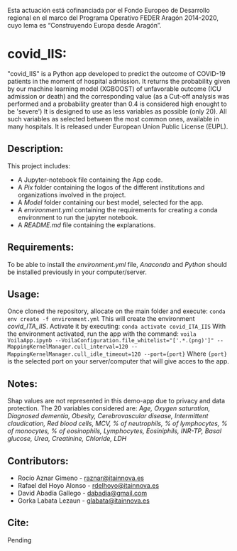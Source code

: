 Esta actuación está cofinanciada por el Fondo Europeo de Desarrollo regional en el marco del Programa Operativo FEDER Aragón 2014-2020, cuyo lema es “Construyendo Europa desde Aragón”.

# covid_IIS:
"covid_IIS" is a Python app developed to predict the outcome of COVID-19 patients in the moment of hospital admission. It returns the probability given by our machine learning model (XGBOOST) of unfavorable outcome (ICU admission or death) and the corresponding value (as a Cut-off analysis was performed and a probability greater than 0.4 is considered high enought to be 'severe') It is designed to use as less variables as possible (only 20). All such variables as selected between the most common ones, available in many hospitals. It is released under European Union Public License (EUPL).

## Description:
This project includes:

 - A Jupyter-notebook file containing the App code.
 - A *Pix* folder containing the logos of the different institutions and organizations involved in the project.
 - A *Model* folder containing our best model, selected for the app.
 - A *environment.yml* containing the requirements for creating a conda environment to run the jupyter notebook.
 - A *README.md* file containing the explanations.

## Requirements:
To be able to install the *environment.yml* file, *Anaconda* and *Python* should be installed previously in your computer/server.

## Usage:
Once cloned the repository, allocate on the main folder and execute:
`conda env create -f environment.yml`
This will create the environment *covid_ITA_IIS*. Activate it by executing:
`conda activate covid_ITA_IIS`
With the environment activated, run the app with the command:
`voila VoilaApp.ipynb --VoilaConfiguration.file_whitelist="['.*.(png)']" --MappingKernelManager.cull_interval=120 --MappingKernelManager.cull_idle_timeout=120 --port={port}`
Where `{port}` is the selected port on your server/computer that will give acces to the app.

## Notes:
Shap values are not represented in this demo-app due to privacy and data protection.
The 20 variables considered are: *Age, Oxygen saturation, Diagnosed dementia, Obesity, Cerebrovascular disease, Intermittent claudication, Red blood cells, MCV, % of neutrophils, % of lymphocytes, % of monocytes, % of eosinophils, Lymphocytes, Eosiniphils, INR-TP, Basal glucose, Urea, Creatinine, Chloride, LDH*

## Contributors:

- Rocío Aznar Gimeno - [raznar@itainnova.es](raznar@itainnova.es)
- Rafael del Hoyo Alonso - [rdelhoyo@itainnova.es](rdelhoyo@itainnova.es)
- David Abadía Gallego - [dabadia@gmail.com](dabadia@gmail.com)
- Gorka Labata Lezaun - [glabata@itainnova.es](glabata@itainnova.es)

## Cite:
Pending
